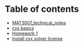 # Table of contents

* [MAT3007\_technical\_notes](README.md)
* [cvx basics](cvx-basics.md)
* [Homework 1](homework-1.md)
* [Install cvx solver license](install-cvx-solver-license.md)
